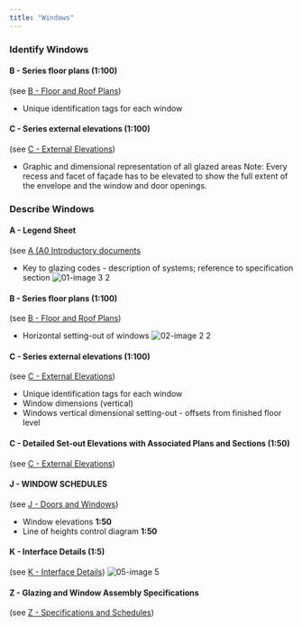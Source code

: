 ```yaml
---
title: "Windows"
---
```

### Identify Windows

#### B - Series floor plans (1:100)
(see [B - Floor and Roof Plans](content/notes/1_Documentation%20Codex/1b_Alphabet/B%20-%20Floor%20and%20Roof%20Plans.md))
- Unique identification tags for each window

#### C - Series external elevations (1:100)
(see [C - External Elevations](content/notes/1_Documentation%20Codex/1b_Alphabet/C%20-%20External%20Elevations.md))
- Graphic and dimensional representation of all glazed areas
Note: 
Every recess and facet of façade has to be elevated to show the full extent of the envelope and the window and door openings.

### Describe Windows

#### A - Legend Sheet
(see [A (A0 Introductory documents](content/notes/1_Documentation%20Codex/1b_Alphabet/A%20(A0%20Introductory%20documents.md))
- Key to glazing codes - description of systems; reference to specification section
![01-image 3 2](notes/1_Documentation%20Codex/1c_Building%20Components/assets/01-image%203%202.svg)

#### B - Series floor plans (1:100)
(see [B - Floor and Roof Plans](content/notes/1_Documentation%20Codex/1b_Alphabet/B%20-%20Floor%20and%20Roof%20Plans.md))
- Horizontal setting-out of windows
![02-image 2 2](notes/1_Documentation%20Codex/1c_Building%20Components/assets/02-image%202%202.svg)

#### C - Series external elevations (1:100)
(see [C - External Elevations](content/notes/1_Documentation%20Codex/1b_Alphabet/C%20-%20External%20Elevations.md))
- Unique identification tags for each window
- Window dimensions (vertical)
- Windows vertical dimensional setting-out - offsets from finished floor level


#### C - Detailed Set-out Elevations with Associated Plans and Sections (1:50)
(see [C - External Elevations](content/notes/1_Documentation%20Codex/1b_Alphabet/C%20-%20External%20Elevations.md))

#### J - WINDOW SCHEDULES
(see [J - Doors and Windows](content/notes/1_Documentation%20Codex/1b_Alphabet/J%20-%20Doors%20and%20Windows.md))
- Window elevations **1:50**
- Line of heights control diagram **1:50**

#### K - Interface Details (1:5)
(see [K - Interface Details](content/notes/1_Documentation%20Codex/1b_Alphabet/K%20-%20Interface%20Details.md))
![05-image 5](notes/1_Documentation%20Codex/1c_Building%20Components/assets/05-image%205.svg)

#### Z - Glazing and Window Assembly Specifications
(see [Z - Specifications and Schedules](content/notes/1_Documentation%20Codex/1b_Alphabet/Z%20-%20Specifications%20and%20Schedules.md))
